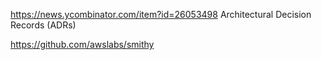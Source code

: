 https://news.ycombinator.com/item?id=26053498 Architectural Decision Records (ADRs)

https://github.com/awslabs/smithy


